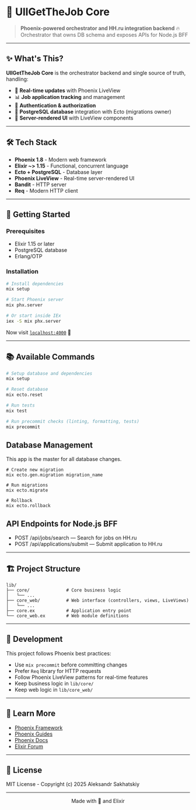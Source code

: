# 🎯 UllGetTheJob Core

> **Phoenix-powered orchestrator and HH.ru integration backend** 🔥  
> Orchestrator that owns DB schema and exposes APIs for Node.js BFF

---

## ✨ What's This?

**UllGetTheJob Core** is the orchestrator backend and single source of truth, handling:

- 🚀 **Real-time updates** with Phoenix LiveView
- 📊 **Job application tracking** and management
- 🔐 **Authentication & authorization** 
- 💾 **PostgreSQL database** integration with Ecto (migrations owner)
- 🎨 **Server-rendered UI** with LiveView components

---

## 🛠️ Tech Stack

- **Phoenix 1.8** - Modern web framework
- **Elixir ~> 1.15** - Functional, concurrent language
- **Ecto + PostgreSQL** - Database layer
- **Phoenix LiveView** - Real-time server-rendered UI
- **Bandit** - HTTP server
- **Req** - Modern HTTP client

---

## 🚀 Getting Started

### Prerequisites

- Elixir 1.15 or later
- PostgreSQL database
- Erlang/OTP

### Installation

```bash
# Install dependencies
mix setup

# Start Phoenix server
mix phx.server

# Or start inside IEx
iex -S mix phx.server
```

Now visit [`localhost:4000`](http://localhost:4000) 🎉

---

## 📚 Available Commands

```bash
# Setup database and dependencies
mix setup

# Reset database
mix ecto.reset

# Run tests
mix test

# Run precommit checks (linting, formatting, tests)
mix precommit
```

## Database Management

This app is the master for all database changes.

```
# Create new migration
mix ecto.gen.migration migration_name

# Run migrations
mix ecto.migrate

# Rollback
mix ecto.rollback
```

## API Endpoints for Node.js BFF

- POST /api/jobs/search — Search for jobs on HH.ru
- POST /api/applications/submit — Submit application to HH.ru

---

## 🏗️ Project Structure

```
lib/
├── core/              # Core business logic
│   └── ...
├── core_web/          # Web interface (controllers, views, LiveViews)
│   └── ...
├── core.ex            # Application entry point
└── core_web.ex        # Web module definitions
```

---

## 🧪 Development

This project follows Phoenix best practices:

- Use `mix precommit` before committing changes
- Prefer `Req` library for HTTP requests
- Follow Phoenix LiveView patterns for real-time features
- Keep business logic in `lib/core/`
- Keep web logic in `lib/core_web/`

---

## 📖 Learn More

- [Phoenix Framework](https://www.phoenixframework.org/)
- [Phoenix Guides](https://hexdocs.pm/phoenix/overview.html)
- [Phoenix Docs](https://hexdocs.pm/phoenix)
- [Elixir Forum](https://elixirforum.com/c/phoenix-forum)

---

## 📄 License

MIT License - Copyright (c) 2025 Aleksandr Sakhatskiy

---

<div align="center">
  Made with 💜 and Elixir
</div>
